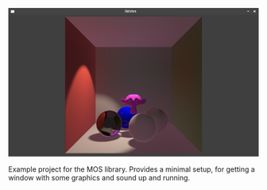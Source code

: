 ![Screenshot](screenshot.png)

Example project for the MOS library. Provides a minimal setup, for getting a window with some graphics and sound up and running.